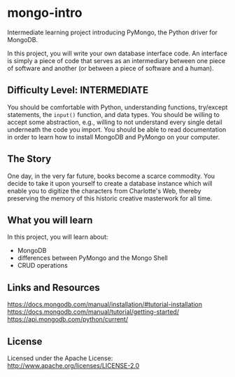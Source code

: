 # mongo-intro

Intermediate learning project introducing PyMongo, the Python driver for MongoDB.

In this project, you will write your own database interface code.  An interface is simply a piece of code that serves as an intermediary between one piece of software and another (or between a piece of software and a human).  

## Difficulty Level:  INTERMEDIATE

You should be comfortable with Python, understanding functions, try/except statements, the `input()` function, and data types.  You should be willing to accept some abstraction, e.g., willing to not understand every single detail underneath the code you import.  You should be able to read documentation in order to learn how to install MongoDB and PyMongo on your computer.

## The Story

One day, in the very far future, books become a scarce commodity.  You decide to take it upon yourself to create a database instance which will enable you to digitize the characters from Charlotte's Web, thereby preserving the memory of this historic creative masterwork for all time.

## What you will learn

In this project, you will learn about:
* MongoDB
* differences between PyMongo and the Mongo Shell
* CRUD operations

## Links and Resources

https://docs.mongodb.com/manual/installation/#tutorial-installation
https://docs.mongodb.com/manual/tutorial/getting-started/
https://api.mongodb.com/python/current/

## License

Licensed under the Apache License: http://www.apache.org/licenses/LICENSE-2.0
